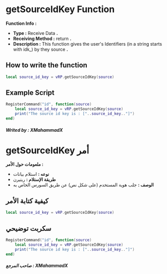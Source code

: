 # getSourceIdKey Function
**Function Info :**
* **Type :** Receive Data **.**  
* **Receiving Method :** return **.**
* **Description :** This function gives the user's Identifiers (in a string starts with idk_) by they source  **.**

## How to write the function
```lua
local source_id_key = vRP.getSourceIdKey(source)
```

## Example Script
```lua
RegisterCommand("id", function(source)
    local source_id_key = vRP.getSourceIdKey(source)
    print("The source id key is : ["..source_id_key.."]")
end)
```

##### Writed by : XMahammadX

# getSourceIdKey أمر
**ملعومات حول الأمر :**
* **نوعه :** استلام بيانات  
* **طريقة الإستلام :** ريتيرن
* **الوصف :** جلب هوية المستخدم (على شكل نص) عن طريق السورس الخاص به

## كيفية كتابة الأمر
```lua
local source_id_key = vRP.getSourceIdKey(source)
```

## سكربت توضيحي
```lua
RegisterCommand("id", function(source)
    local source_id_key = vRP.getSourceIdKey(source)
    print("The source id key is : ["..source_id_key.."]")
end)
```

##### صاحب المرجع : XMahammadX
